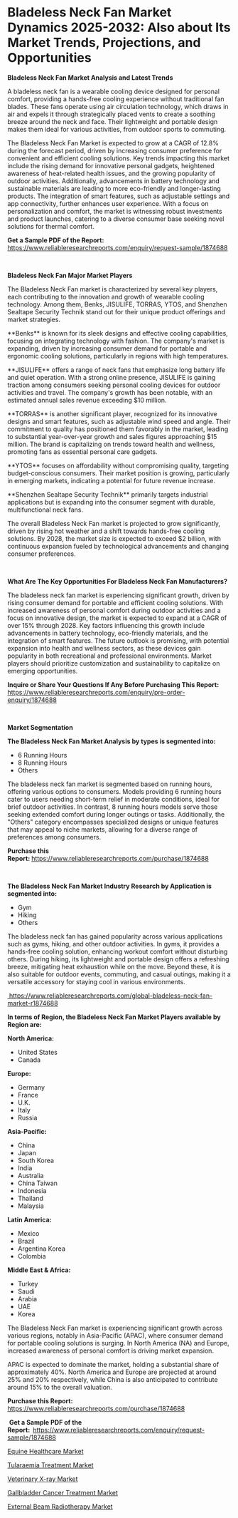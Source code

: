 <p><h1>Bladeless Neck Fan Market Dynamics 2025-2032: Also about Its Market Trends, Projections, and Opportunities</h1></p><p><strong>Bladeless Neck Fan Market Analysis and Latest Trends</strong></p>
<p><p>A bladeless neck fan is a wearable cooling device designed for personal comfort, providing a hands-free cooling experience without traditional fan blades. These fans operate using air circulation technology, which draws in air and expels it through strategically placed vents to create a soothing breeze around the neck and face. Their lightweight and portable design makes them ideal for various activities, from outdoor sports to commuting.</p><p>The Bladeless Neck Fan Market is expected to grow at a CAGR of 12.8% during the forecast period, driven by increasing consumer preference for convenient and efficient cooling solutions. Key trends impacting this market include the rising demand for innovative personal gadgets, heightened awareness of heat-related health issues, and the growing popularity of outdoor activities. Additionally, advancements in battery technology and sustainable materials are leading to more eco-friendly and longer-lasting products. The integration of smart features, such as adjustable settings and app connectivity, further enhances user experience. With a focus on personalization and comfort, the market is witnessing robust investments and product launches, catering to a diverse consumer base seeking novel solutions for thermal comfort.</p></p>
<p><strong>Get a Sample PDF of the Report:&nbsp;</strong> <a href="https://www.reliableresearchreports.com/enquiry/request-sample/1874688?utm_campaign=3545&utm_medium=2&utm_source=Github&utm_content=ia&utm_term=05042025&utm_id=bladeless-neck-fan">https://www.reliableresearchreports.com/enquiry/request-sample/1874688</a></p>
<p>&nbsp;</p>
<p><strong>Bladeless Neck Fan Major Market Players</strong></p>
<p><p>The Bladeless Neck Fan market is characterized by several key players, each contributing to the innovation and growth of wearable cooling technology. Among them, Benks, JISULIFE, TORRAS, YTOS, and Shenzhen Sealtape Security Technik stand out for their unique product offerings and market strategies.</p><p>**Benks** is known for its sleek designs and effective cooling capabilities, focusing on integrating technology with fashion. The company's market is expanding, driven by increasing consumer demand for portable and ergonomic cooling solutions, particularly in regions with high temperatures.</p><p>**JISULIFE** offers a range of neck fans that emphasize long battery life and quiet operation. With a strong online presence, JISULIFE is gaining traction among consumers seeking personal cooling devices for outdoor activities and travel. The company's growth has been notable, with an estimated annual sales revenue exceeding $10 million.</p><p>**TORRAS** is another significant player, recognized for its innovative designs and smart features, such as adjustable wind speed and angle. Their commitment to quality has positioned them favorably in the market, leading to substantial year-over-year growth and sales figures approaching $15 million. The brand is capitalizing on trends toward health and wellness, promoting fans as essential personal care gadgets.</p><p>**YTOS** focuses on affordability without compromising quality, targeting budget-conscious consumers. Their market position is growing, particularly in emerging markets, indicating a potential for future revenue increase.</p><p>**Shenzhen Sealtape Security Technik** primarily targets industrial applications but is expanding into the consumer segment with durable, multifunctional neck fans.</p><p>The overall Bladeless Neck Fan market is projected to grow significantly, driven by rising hot weather and a shift towards hands-free cooling solutions. By 2028, the market size is expected to exceed $2 billion, with continuous expansion fueled by technological advancements and changing consumer preferences.</p></p>
<p>&nbsp;</p>
<p><strong>What Are The Key Opportunities For Bladeless Neck Fan Manufacturers?</strong></p>
<p><p>The bladeless neck fan market is experiencing significant growth, driven by rising consumer demand for portable and efficient cooling solutions. With increased awareness of personal comfort during outdoor activities and a focus on innovative design, the market is expected to expand at a CAGR of over 15% through 2028. Key factors influencing this growth include advancements in battery technology, eco-friendly materials, and the integration of smart features. The future outlook is promising, with potential expansion into health and wellness sectors, as these devices gain popularity in both recreational and professional environments. Market players should prioritize customization and sustainability to capitalize on emerging opportunities.</p></p>
<p><strong>Inquire or Share Your Questions If Any Before Purchasing This Report:</strong> <a href="https://www.reliableresearchreports.com/enquiry/pre-order-enquiry/1874688?utm_campaign=3545&utm_medium=2&utm_source=Github&utm_content=ia&utm_term=05042025&utm_id=bladeless-neck-fan">https://www.reliableresearchreports.com/enquiry/pre-order-enquiry/1874688</a></p>
<p>&nbsp;</p>
<p><strong>Market Segmentation</strong></p>
<p><strong>The Bladeless Neck Fan Market Analysis by types is segmented into:</strong></p>
<p><ul><li>6 Running Hours</li><li>8 Running Hours</li><li>Others</li></ul></p>
<p><p>The bladeless neck fan market is segmented based on running hours, offering various options to consumers. Models providing 6 running hours cater to users needing short-term relief in moderate conditions, ideal for brief outdoor activities. In contrast, 8 running hours models serve those seeking extended comfort during longer outings or tasks. Additionally, the "Others" category encompasses specialized designs or unique features that may appeal to niche markets, allowing for a diverse range of preferences among consumers.</p></p>
<p><strong>Purchase this Report:&nbsp;</strong><a href="https://www.reliableresearchreports.com/purchase/1874688?utm_campaign=3545&utm_medium=2&utm_source=Github&utm_content=ia&utm_term=05042025&utm_id=bladeless-neck-fan">https://www.reliableresearchreports.com/purchase/1874688</a></p>
<p>&nbsp;</p>
<p><strong>The Bladeless Neck Fan Market Industry Research by Application is segmented into:</strong></p>
<p><ul><li>Gym</li><li>Hiking</li><li>Others</li></ul></p>
<p><p>The bladeless neck fan has gained popularity across various applications such as gyms, hiking, and other outdoor activities. In gyms, it provides a hands-free cooling solution, enhancing workout comfort without disturbing others. During hiking, its lightweight and portable design offers a refreshing breeze, mitigating heat exhaustion while on the move. Beyond these, it is also suitable for outdoor events, commuting, and casual outings, making it a versatile accessory for staying cool in various environments.</p></p>
<p><a href="https://www.reliableresearchreports.com/global-bladeless-neck-fan-market-r1874688?utm_campaign=3545&utm_medium=2&utm_source=Github&utm_content=ia&utm_term=05042025&utm_id=bladeless-neck-fan">&nbsp;https://www.reliableresearchreports.com/global-bladeless-neck-fan-market-r1874688</a></p>
<p><strong>In terms of Region, the Bladeless Neck Fan Market Players available by Region are:</strong></p>
<p>
    <p> <strong> North America: </strong>
        <ul>
            <li>United States</li>
            <li>Canada</li>
        </ul>
        </p> 
    <p> <strong> Europe: </strong>
        <ul>
            <li>Germany</li>
            <li>France</li>
            <li>U.K.</li>
            <li>Italy</li>
            <li>Russia</li>
        </ul>
        </p> 
    <p> <strong> Asia-Pacific: </strong>
        <ul>
            <li>China</li>
            <li>Japan</li>
            <li>South Korea</li>
            <li>India</li>
            <li>Australia</li>
            <li>China Taiwan</li>
            <li>Indonesia</li>
            <li>Thailand</li>
            <li>Malaysia</li>
        </ul>
        </p> 
    <p> <strong> Latin America: </strong>
        <ul>
            <li>Mexico</li>
            <li>Brazil</li>
            <li>Argentina Korea</li>
            <li>Colombia</li>
        </ul>
        </p> 
    <p> <strong> Middle East & Africa: </strong>
        <ul>
            <li>Turkey</li>
            <li>Saudi</li>
            <li>Arabia</li>
            <li>UAE</li>
            <li>Korea</li>
        </ul>
    </p>
    </p>
<p><p>The Bladeless Neck Fan market is experiencing significant growth across various regions, notably in Asia-Pacific (APAC), where consumer demand for portable cooling solutions is surging. In North America (NA) and Europe, increased awareness of personal comfort is driving market expansion. </p><p>APAC is expected to dominate the market, holding a substantial share of approximately 40%. North America and Europe are projected at around 25% and 20% respectively, while China is also anticipated to contribute around 15% to the overall valuation.</p></p>
<p><strong>Purchase this Report: </strong><a href="https://www.reliableresearchreports.com/purchase/1874688?utm_campaign=3545&utm_medium=2&utm_source=Github&utm_content=ia&utm_term=05042025&utm_id=bladeless-neck-fan">https://www.reliableresearchreports.com/purchase/1874688</a></p>
<p>&nbsp;<strong>Get a Sample PDF of the Report:&nbsp;&nbsp;</strong><a href="https://www.reliableresearchreports.com/enquiry/request-sample/1874688?utm_campaign=3545&utm_medium=2&utm_source=Github&utm_content=ia&utm_term=05042025&utm_id=bladeless-neck-fan">https://www.reliableresearchreports.com/enquiry/request-sample/1874688</a></p>
<p><strong></strong></p>
<p><p><a href="https://www.linkedin.com/pulse/global-equine-healthcare-market-exploring-share-trends-future-ngzuf?utm_campaign=3545&utm_medium=2&utm_source=Github&utm_content=ia&utm_term=05042025&utm_id=bladeless-neck-fan">Equine Healthcare Market</a></p><p><a href="https://www.linkedin.com/pulse/tularaemia-treatment-market-trends-focusing-insight-forecast-mnxlc?utm_campaign=3545&utm_medium=2&utm_source=Github&utm_content=ia&utm_term=05042025&utm_id=bladeless-neck-fan">Tularaemia Treatment Market</a></p><p><a href="https://www.linkedin.com/pulse/investment-potential-veterinary-x-ray-market-scope-trends-forecasted-aaayf?utm_campaign=3545&utm_medium=2&utm_source=Github&utm_content=ia&utm_term=05042025&utm_id=bladeless-neck-fan">Veterinary X-ray Market</a></p><p><a href="https://www.linkedin.com/pulse/market-demand-revenue-analysis-gallbladder-cancer-treatment-bex2c?utm_campaign=3545&utm_medium=2&utm_source=Github&utm_content=ia&utm_term=05042025&utm_id=bladeless-neck-fan">Gallbladder Cancer Treatment Market</a></p><p><a href="https://www.linkedin.com/pulse/projected-market-expansion-external-beam-radiotherapy-6-mg51c?utm_campaign=3545&utm_medium=2&utm_source=Github&utm_content=ia&utm_term=05042025&utm_id=bladeless-neck-fan">External Beam Radiotherapy Market</a></p></p>